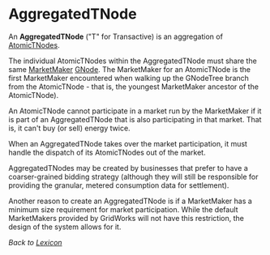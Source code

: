 # AggregatedTNode

An **AggregatedTNode** ("T" for Transactive) is an aggregation of [AtomicTNodes](atomic-t-node).

The individual AtomicTNodes within the AggregatedTNode must share the same [MarketMaker](market-maker) [GNode](g-node).
The MarketMaker for an AtomicTNode is the first MarketMaker encountered when walking up the GNodeTree branch
from the AtomicTNode - that is, the youngest MarketMaker ancestor of the AtomicTNode).

An AtomicTNode cannot participate in a market run by the MarketMaker if it is part of an AggregatedTNode that
is also participating in that market. That is, it can't buy (or sell) energy twice.

When an AggregatedTNode takes over the market participation, it must handle the dispatch of its AtomicTNodes out of the market.

AggregatedTNodes may be created by businesses that prefer to have a coarser-grained bidding strategy (although
they will still be responsible for providing the granular, metered consumption data for settlement).

Another reason to create an AggregatedTNode is if a MarketMaker has a minimum size requirement for market
participation. While the default MarketMakers provided by GridWorks will not have this restriction, the
design of the system allows for it.

_Back to [Lexicon](lexicon)_
